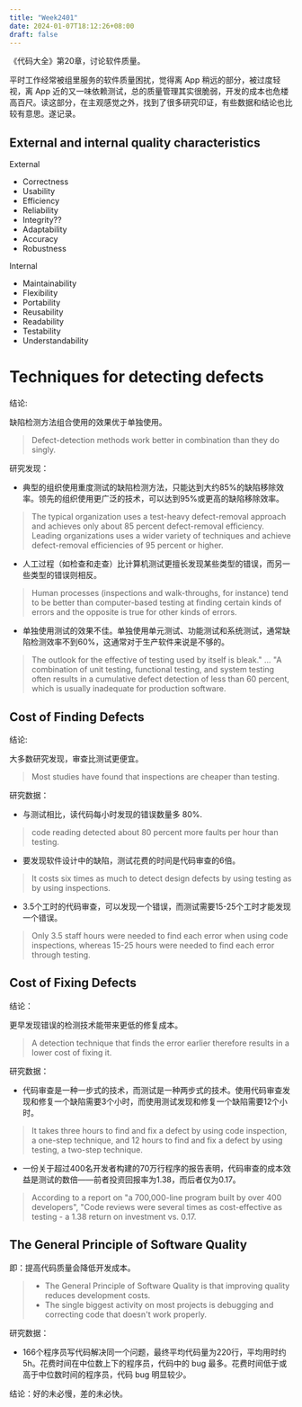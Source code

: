 ```yaml
---
title: "Week2401"
date: 2024-01-07T18:12:26+08:00
draft: false
---
```


《代码大全》第20章，讨论软件质量。

平时工作经常被组里服务的软件质量困扰，觉得离 App 稍远的部分，被过度轻视，离 App 近的又一味依赖测试，总的质量管理其实很脆弱，开发的成本也危楼高百尺。读这部分，在主观感觉之外，找到了很多研究印证，有些数据和结论也比较有意思。遂记录。

## External and internal quality characteristics

External
+ Correctness
+ Usability
+ Efficiency
+ Reliability
+ Integrity??
+ Adaptability
+ Accuracy
+ Robustness

Internal
+ Maintainability
+ Flexibility
+ Portability
+ Reusability
+ Readability
+ Testability
+ Understandability

# Techniques for detecting defects 

结论:  

缺陷检测方法组合使用的效果优于单独使用。
> Defect-detection methods work better in combination than they do singly.

研究发现：

+ 典型的组织使用重度测试的缺陷检测方法，只能达到大约85%的缺陷移除效率。领先的组织使用更广泛的技术，可以达到95%或更高的缺陷移除效率。
> The typical organization uses a test-heavy defect-removal approach and achieves only about 85 percent defect-removal efficiency. Leading organizations uses a wider variety of techniques and achieve defect-removal efficiencies of 95 percent or higher.

+ 人工过程（如检查和走查）比计算机测试更擅长发现某些类型的错误，而另一些类型的错误则相反。
> Human processes (inspections and walk-throughs, for instance) tend to be better than computer-based testing at finding certain kinds of errors and the opposite is true for other kinds of errors.

+ 单独使用测试的效果不佳。单独使用单元测试、功能测试和系统测试，通常缺陷检测效率不到60%，这通常对于生产软件来说是不够的。
> The outlook for  the effective of testing used by itself is bleak." ... "A combination of unit testing, functional testing, and system testing often results in a cumulative defect detection of less than 60 percent, which is usually inadequate for production software.

## Cost of Finding Defects

结论:  

大多数研究发现，审查比测试更便宜。
> Most studies have found that inspections are cheaper than testing.

研究数据：

+ 与测试相比，读代码每小时发现的错误数量多 80%.
> code reading detected about 80 percent more faults per hour than testing.

+ 要发现软件设计中的缺陷，测试花费的时间是代码审查的6倍。
> It costs six times as much to detect design defects by using testing as by using inspections.

+ 3.5个工时的代码审查，可以发现一个错误，而测试需要15-25个工时才能发现一个错误。
> Only 3.5 staff hours were needed to find each error when using code inspections, whereas 15-25 hours were needed to find each error through testing.

## Cost of Fixing Defects

结论：

更早发现错误的检测技术能带来更低的修复成本。
> A detection technique that finds the error earlier therefore results in a lower cost of fixing it.

研究数据：

+ 代码审查是一种一步式的技术，而测试是一种两步式的技术。使用代码审查发现和修复一个缺陷需要3个小时，而使用测试发现和修复一个缺陷需要12个小时。
> It takes three hours to find and fix a defect by using code inspection, a one-step technique, and 12 hours to find and fix a defect by using testing, a two-step technique.

+ 一份关于超过400名开发者构建的70万行程序的报告表明，代码审查的成本效益是测试的数倍——前者投资回报率为1.38，而后者仅为0.17。
> According to a report on "a 700,000-line program built by over 400 developers", "Code reviews were several times as cost-effective as testing - a 1.38 return on investment vs. 0.17.


## The General Principle of Software Quality 

即：提高代码质量会降低开发成本。
> + The General Principle of Software Quality is that improving quality reduces development costs.  
> + The single biggest activity on most projects is debugging and correcting code that doesn't work properly.

研究数据：
+ 166个程序员写代码解决同一个问题，最终平均代码量为220行，平均用时约5h。花费时间在中位数上下的程序员，代码中的 bug 最多。花费时间低于或高于中位数时间的程序员，代码 bug 明显较少。  

结论：好的未必慢，差的未必快。
